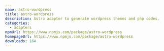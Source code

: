 ```yaml
---
name: astro-wordpress
title: astro-wordpress
description: Astro adapter to generate wordpress themes and php codes.
categories:
  - adapters
npmUrl: https://www.npmjs.com/package/astro-wordpress
homepageUrl: https://www.npmjs.com/package/astro-wordpress
downloads: 164
---
```

